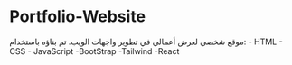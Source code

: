 # Portfolio-Website
 موقع شخصي لعرض أعمالي في تطوير واجهات الويب.   تم بناؤه باستخدام:   - HTML   - CSS   - JavaScript  -BootStrap -Tailwind -React
